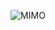 <div align="center">

  ![MIMO](https://user-images.githubusercontent.com/86432393/148684497-cb1525b6-d269-4866-bf76-49c0578fa403.jpg)

</div>
